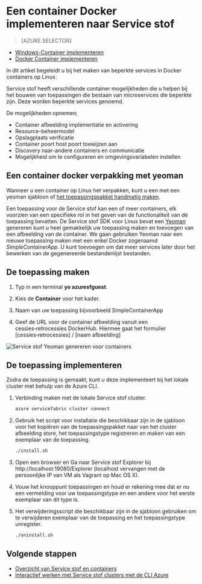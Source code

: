 <properties
   pageTitle="Service-stof en implementeren Containers in Linux | Microsoft Azure"
   description="Service stof en het gebruik van Docker containers te implementeren van microservice-toepassingen. In dit artikel worden de mogelijkheden die Service stof voor containers biedt en hoe u een afbeelding van de container Docker implementeren in een cluster"
   services="service-fabric"
   documentationCenter=".net"
   authors="msfussell"
   manager="timlt"
   editor=""/>

<tags
   ms.service="service-fabric"
   ms.devlang="dotnet"
   ms.topic="article"
   ms.tgt_pltfrm="NA"
   ms.workload="NA"
   ms.date="10/24/2016"
   ms.author="msfussell"/>

# <a name="deploy-a-docker-container-to-service-fabric"></a>Een container Docker implementeren naar Service stof

> [AZURE.SELECTOR]
- [Windows-Container implementeren](service-fabric-deploy-container.md)
- [Docker Container implementeren](service-fabric-deploy-container-linux.md)

In dit artikel begeleidt u bij het maken van beperkte services in Docker containers op Linux.

Service stof heeft verschillende container mogelijkheden die u helpen bij het bouwen van toepassingen die bestaan van microservices die beperkte zijn. Deze worden beperkte services genoemd.

De mogelijkheden opnemen;

- Container afbeelding implementatie en activering
- Resource-beheermodel
- Opslagplaats verificatie
- Container poort host poort toewijzen aan
- Discovery naar-andere containers en communicatie
- Mogelijkheid om te configureren en omgevingsvariabelen instellen


## <a name="packaging-a-docker-container-with-yeoman"></a>Een container docker verpakking met yeoman
Wanneer u een container op Linux het verpakken, kunt u een met een yeoman sjabloon of [het toepassingspakket handmatig maken](service-fabric-deploy-container.md#manually-packaging-and-deploying-a-container).

Een toepassing voor de Service stof kan een of meer containers, elk voorzien van een specifieke rol in het geven van de functionaliteit van de toepassing bevatten. De Service stof SDK voor Linux bevat een [Yeoman](http://yeoman.io/) genereren kunt u heel gemakkelijk uw toepassing maken en toevoegen van een afbeelding van de container. We gaan gebruiken Yeoman naar een nieuwe toepassing maken met een enkel Docker zogenaamd *SimpleContainerApp*. U kunt toevoegen om dat meer services later door het bewerken van de gegenereerde bestandenlijst bestanden.

## <a name="create-the-application"></a>De toepassing maken

1. Typ in een terminal **yo azuresfguest**.

2. Kies de **Container** voor het kader.

3. Naam van uw toepassing bijvoorbeeld SimpleContainerApp

4. Geef de URL voor de container afbeelding vanuit een cessies‑retrocessies DockerHub. Hiermee gaat het formulier [cessies‑retrocessies] / [naam afbeelding]

![Service stof Yeoman genereren voor containers][sf-yeoman]

## <a name="deploy-the-application"></a>De toepassing implementeren

Zodra de toepassing is gemaakt, kunt u deze implementeert bij het lokale cluster met behulp van de Azure CLI.

1. Verbinding maken met de lokale Service stof cluster.

    ```bash
    azure servicefabric cluster connect
    ```

2. Gebruik het script voor installatie die beschikbaar zijn in de sjabloon voor het kopiëren van de toepassingspakket naar van het cluster afbeelding store, het toepassingstype registreren en maken van een exemplaar van de toepassing.

    ```bash
    ./install.sh
    ```

3. Open een browser en Ga naar Service stof Explorer bij http://localhost:19080/Explorer (localhost vervangen met de persoonlijke IP van VM als Vagrant op Mac OS X).

4. Vouw het knooppunt toepassingen en houd er rekening mee dat er nu een vermelding voor uw toepassingstype en een andere voor het eerste exemplaar van dit type is.

5. Het verwijderingsscript die beschikbaar zijn in de sjabloon gebruiken om te verwijderen exemplaar van de toepassing en het toepassingstype unregister.

    ```bash
    ./uninstall.sh
    ```

## <a name="next-steps"></a>Volgende stappen

- [Overzicht van Service stof en containers](service-fabric-containers-overview.md)
- [Interactief werken met Service stof clusters met de CLI Azure](service-fabric-azure-cli.md)

<!-- Images -->
[sf-yeoman]: ./media/service-fabric-deploy-container-linux/sf-container-yeoman.png

